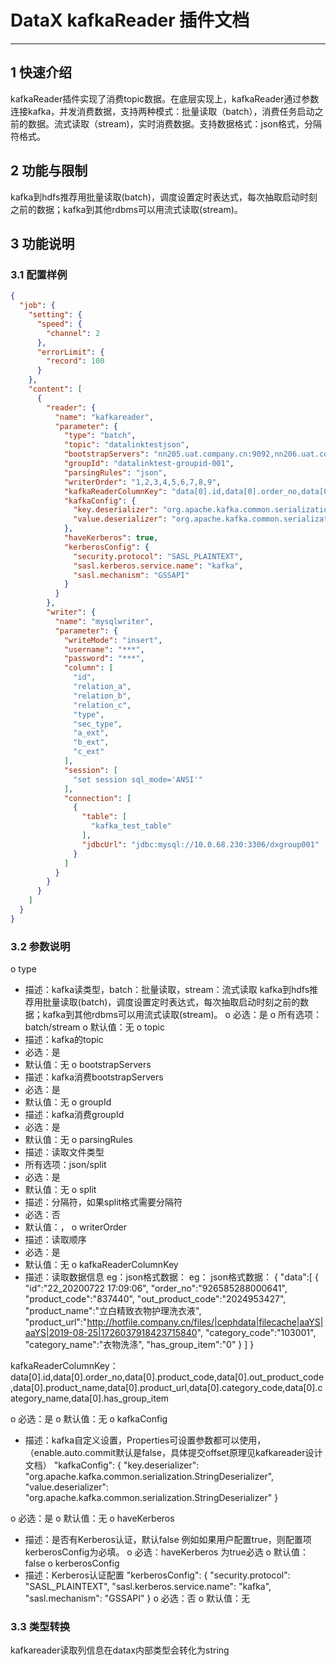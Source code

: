 # DataX kafkaReader 插件文档


------------

## 1 快速介绍

kafkaReader插件实现了消费topic数据。在底层实现上，kafkaReader通过参数连接kafka，并发消费数据，支持两种模式：批量读取（batch），消费任务启动之前的数据。流式读取（stream)，实时消费数据。支持数据格式：json格式，分隔符格式。

## 2 功能与限制
kafka到hdfs推荐用批量读取(batch)，调度设置定时表达式，每次抽取启动时刻之前的数据；kafka到其他rdbms可以用流式读取(stream)。

## 3 功能说明


### 3.1 配置样例

```json
{
  "job": {
    "setting": {
      "speed": {
        "channel": 2
      },
      "errorLimit": {
        "record": 100
      }
    },
    "content": [
      {
        "reader": {
          "name": "kafkareader",
          "parameter": {
            "type": "batch",
            "topic": "datalinktestjson",
            "bootstrapServers": "nn205.uat.company.cn:9092,nn206.uat.company.cn:9092,slave207.uat.company.cn:9092,slave208.uat.company.cn:9092,slave209.uat.company.cn:9092",
            "groupId": "datalinktest-groupid-001",
            "parsingRules": "json",
            "writerOrder": "1,2,3,4,5,6,7,8,9",
            "kafkaReaderColumnKey": "data[0].id,data[0].order_no,data[0].product_code,data[0].out_product_code,data[0].product_name,data[0].product_url,data[0].category_code,data[0].category_name,data[0].has_group_item",
            "kafkaConfig": {
              "key.deserializer": "org.apache.kafka.common.serialization.StringDeserializer",
              "value.deserializer": "org.apache.kafka.common.serialization.StringDeserializer"
            },
            "haveKerberos": true,
            "kerberosConfig": {
              "security.protocol": "SASL_PLAINTEXT",
              "sasl.kerberos.service.name": "kafka",
              "sasl.mechanism": "GSSAPI"
            }
          }
        },
        "writer": {
          "name": "mysqlwriter",
          "parameter": {
            "writeMode": "insert",
            "username": "***",
            "password": "***",
            "column": [
              "id",
              "relation_a",
              "relation_b",
              "relation_c",
              "type",
              "sec_type",
              "a_ext",
              "b_ext",
              "c_ext"
            ],
            "session": [
              "set session sql_mode='ANSI'"
            ],
            "connection": [
              {
                "table": [
                  "kafka_test_table"
                ],
                "jdbcUrl": "jdbc:mysql://10.0.68.230:3306/dxgroup001"
              }
            ]
          }
        }
      }
    ]
  }
}

```

### 3.2 参数说明

o	type
-	描述：kafka读类型，batch：批量读取，stream：流式读取
kafka到hdfs推荐用批量读取(batch)，调度设置定时表达式，每次抽取启动时刻之前的数据；kafka到其他rdbms可以用流式读取(stream)。
o	必选：是
o	所有选项：batch/stream
o	默认值：无
o	topic
-	描述：kafka的topic
-	必选：是
-	默认值：无
o	bootstrapServers
-	描述：kafka消费bootstrapServers
-	必选：是
-	默认值：无
o	groupId
-	描述：kafka消费groupId
-	必选：是
-	默认值：无
o	parsingRules
-	描述：读取文件类型
-	所有选项：json/split
-	必选：是
-	默认值：无
o	split
-	描述：分隔符，如果split格式需要分隔符
-	必选：否
-	默认值：，
o	writerOrder
-	描述：读取顺序
-	必选：是
-	默认值：无
o	kafkaReaderColumnKey
-	描述：读取数据信息
eg：json格式数据：
eg：
json格式数据：
{
    "data":[
        {
            "id":"22_20200722 17:09:06",
            "order_no":"926585288000641",
            "product_code":"837440",
            "out_product_code":"2024953427",
            "product_name":"立白精致衣物护理洗衣液",
            "product_url":"http://hotfile.company.cn/files/|cephdata|filecache|aaYS|aaYS|2019-08-25|1726037918423715840",
            "category_code":"103001",
            "category_name":"衣物洗涤",
            "has_group_item":"0"
        }
    ]
}

kafkaReaderColumnKey：
data[0].id,data[0].order_no,data[0].product_code,data[0].out_product_code,data[0].product_name,data[0].product_url,data[0].category_code,data[0].category_name,data[0].has_group_item
 
o	必选：是
o	默认值：无
o	kafkaConfig
-	描述：kafka自定义设置，Properties可设置参数都可以使用，（enable.auto.commit默认是false，具体提交offset原理见kafkareader设计文档）
"kafkaConfig": {
              "key.deserializer": "org.apache.kafka.common.serialization.StringDeserializer",
              "value.deserializer": "org.apache.kafka.common.serialization.StringDeserializer"
            }

o	必选：是
o	默认值：无
o	haveKerberos
-	描述：是否有Kerberos认证，默认false
例如如果用户配置true，则配置项kerberosConfig为必填。
o	必选：haveKerberos 为true必选
o	默认值：false
o	kerberosConfig
-	描述：Kerberos认证配置
"kerberosConfig": {
              "security.protocol": "SASL_PLAINTEXT",
              "sasl.kerberos.service.name": "kafka",
              "sasl.mechanism": "GSSAPI"
            }
o	必选：否
o	默认值：无


### 3.3 类型转换

kafkareader读取列信息在datax内部类型会转化为string




